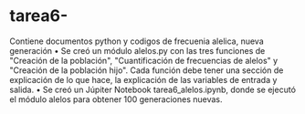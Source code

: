 # tarea6-
Contiene documentos python  y codigos de frecuenia alelica, nueva generación 
•	Se creó un módulo alelos.py con las tres funciones de "Creación de la población", "Cuantificación de frecuencias de alelos" y "Creación de la población hijo". Cada función debe tener una sección de explicación de lo que hace, la explicación de las variables de entrada y salida.
•	Se creó un Júpiter Notebook tarea6_alelos.ipynb,  donde se ejecutó el módulo alelos  para obtener 100 generaciones nuevas. 
